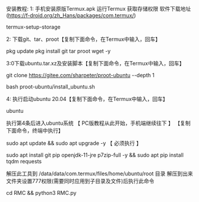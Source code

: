 安装教程:
1: 手机安装原版Termux.apk 运行Termux 获取存储权限
软件下载地址(https://f-droid.org/zh_Hans/packages/com.termux/)

termux-setup-storage

2: 下载git、tar、proot【复制下面命令，在Termux中输入，回车】

pkg update
pkg install git tar proot wget -y

3:0下载ubuntu.tar.xz及安装脚本【复制下面命令，在Termux中输入，回车】

git clone https://gitee.com/sharpeter/proot-ubuntu --depth 1

bash proot-ubuntu/install_ubuntu.sh

4: 执行启动ubuntu 20.04【复制下面命令，在Termux中输入，回车】

ubuntu

执行第4条后进入ubuntu系统 【 PC版教程从此开始，手机端继续往下 】 【复制下面命令，终端中执行】

sudo apt update && sudo apt upgrade -y 【 必须执行 】

sudo apt install git pip openjdk-11-jre p7zip-full -y  && sudo apt pip install tqdm requests

解压此工具到 /data/data/com.termux/files/home/ubuntu/root 目录 解压到出来文件夹设置777权限(需要同时应用到子目录及文件)后执行此命令

cd RMC && python3 RMC.py